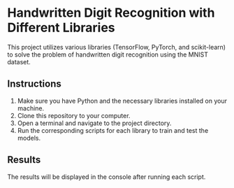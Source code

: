 # Handwritten Digit Recognition with Different Libraries

This project utilizes various libraries (TensorFlow, PyTorch, and scikit-learn) to solve the problem of handwritten digit recognition using the MNIST dataset.

## Instructions

1. Make sure you have Python and the necessary libraries installed on your machine.
2. Clone this repository to your computer.
3. Open a terminal and navigate to the project directory.
4. Run the corresponding scripts for each library to train and test the models.

## Results

The results will be displayed in the console after running each script.
